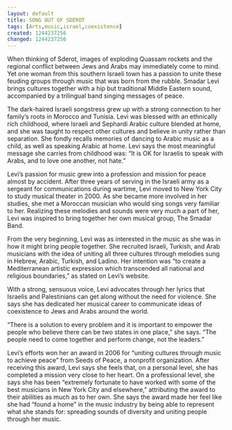 ```yaml
---
layout: default
title: SONG OUT OF SDEROT
tags: [Arts,music,israel,coexistence]
created: 1244237256
changed: 1244237256
---
```

<p>When thinking of Sderot, images of exploding Quassam rockets and the regional conflict between Jews and Arabs may immediately come to mind. Yet one woman from this southern Israeli town has a passion to unite these feuding groups through music that was born from the rubble. Smadar Levi brings cultures together with a hip but traditional Middle Eastern sound, accompanied by a trilingual band singing messages of peace.</p>
<p>The dark-haired Israeli songstress grew up with a strong connection to her family&rsquo;s roots in Morocco and Tunisia. Levi was blessed with an ethnically rich childhood, where Israeli and Sephardi Arabic culture blended at home, and she was taught to respect other cultures and believe in unity rather than separation. She fondly recalls memories of dancing to Arabic music as a child, as well as speaking Arabic at home. Levi says the most meaningful message she carries from childhood was: &ldquo;It is OK for Israelis to speak with Arabs, and to love one another, not hate.&rdquo;</p>
<p>Levi&rsquo;s passion for music grew into a profession and mission for peace almost by accident. After three years of serving in the Israeli army as a sergeant for communications during wartime, Levi moved to New York City to study musical theater in 2000. As she became more involved in her studies, she met a Moroccan musician who would sing songs very familiar to her. Realizing these melodies and sounds were very much a part of her, Levi was inspired to bring together her own musical group, The Smadar Band.</p>
<p>From the very beginning, Levi was as interested in the music as she was in how it might bring people together. She recruited Israeli, Turkish, and Arab musicians with the idea of uniting all three cultures through melodies sung in Hebrew, Arabic, Turkish, and Ladino. Her intention was &ldquo;to create a Mediterranean artistic expression which transcended all national and religious boundaries,&rdquo; as stated on Levi&rsquo;s website.</p>
<p>With a strong, sensuous voice, Levi advocates through her lyrics that Israelis and Palestinians can get along without the need for violence. She says she has dedicated her musical career to communicate ideas of coexistence to Jews and Arabs around the world.</p>
<p>&ldquo;There is a solution to every problem and it is important to empower the people who believe there can be two states in one place,&rdquo; she says. &ldquo;The people need to come together and perform change, not the leaders.&rdquo;</p>
<p>Levi&rsquo;s efforts won her an award in 2006 for &ldquo;uniting cultures through music to achieve peace&rdquo; from Seeds of Peace, a nonprofit organization. After receiving this award, Levi says she feels that, on a personal level, she has completed a mission very close to her heart. On a professional level, she says she has been &ldquo;extremely fortunate to have worked with some of the best musicians in New York City and elsewhere,&rdquo; attributing the award to their abilities as much as to her own. She says the award made her feel like she had &ldquo;found a home&rdquo; in the music industry by being able to represent what she stands for: spreading sounds of diversity and uniting people through her music.</p>
<p class="MsoNormal"><o:p></o:p></p>
